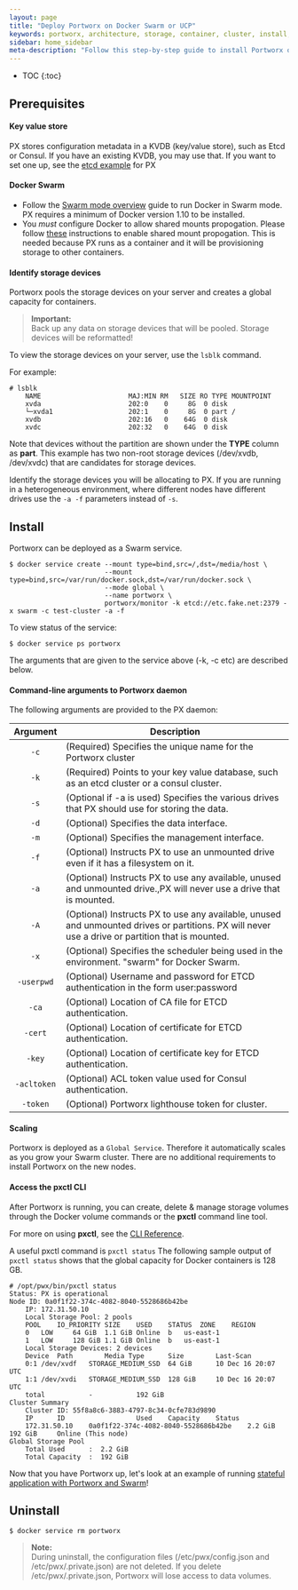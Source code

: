 ```yaml
---
layout: page
title: "Deploy Portworx on Docker Swarm or UCP"
keywords: portworx, architecture, storage, container, cluster, install, docker, swarm, ucp
sidebar: home_sidebar
meta-description: "Follow this step-by-step guide to install Portworx on Docker Swarm or UCP.  Try it for yourself today!"
---
```


* TOC
{:toc}

## Prerequisites
#### Key value store

PX stores configuration metadata in a KVDB (key/value store), such as Etcd or Consul. 
If you have an existing KVDB, you may use that.  If you want to set one up, see the [etcd example](/run-etcd.html) for PX

#### Docker Swarm

* Follow the [Swarm mode overview](https://docs.docker.com/engine/swarm/) guide to run Docker in Swarm mode. PX requires a minimum of Docker version 1.10 to be installed.
* You *must* configure Docker to allow shared mounts propogation. Please follow [these](/knowledgebase/shared-mount-propogation.html) instructions to enable shared mount propogation.  This is needed because PX runs as a container and it will be provisioning storage to other containers.

#### Identify storage devices

Portworx pools the storage devices on your server and creates a global capacity for containers.

>**Important:**<br/>Back up any data on storage devices that will be pooled. Storage devices will be reformatted!

To view the storage devices on your server, use the `lsblk` command.

For example:
```
# lsblk
    NAME                      MAJ:MIN RM   SIZE RO TYPE MOUNTPOINT
    xvda                      202:0    0     8G  0 disk
    └─xvda1                   202:1    0     8G  0 part /
    xvdb                      202:16   0    64G  0 disk
    xvdc                      202:32   0    64G  0 disk
```
Note that devices without the partition are shown under the **TYPE** column as **part**. This example has two non-root storage devices (/dev/xvdb, /dev/xvdc) that are candidates for storage devices.

Identify the storage devices you will be allocating to PX.  If you are running in a heterogeneous environment, where different nodes have different drives use the `-a -f` parameters instead of `-s`.

## Install

Portworx can be deployed as a Swarm service.
```
$ docker service create --mount type=bind,src=/,dst=/media/host \
                        --mount type=bind,src=/var/run/docker.sock,dst=/var/run/docker.sock \
                        --mode global \
                        --name portworx \
                        portworx/monitor -k etcd://etc.fake.net:2379 -x swarm -c test-cluster -a -f
```
To view status of the service:
```
$ docker service ps portworx
```
The arguments that are given to the service above (-k, -c etc) are described below.

#### Command-line arguments to Portworx daemon <a id="command-line-args-daemon"></a>

The following arguments are provided to the PX daemon:

|  Argument | Description                                                                                                                                                                              |
|:---------:|------------------------------------------------------------------------------------------------------------------------------------------------------------------------------------------|
|     `-c`    | (Required) Specifies the unique name for the Portworx cluster                                                                                                                            |
|     `-k`    | (Required) Points to your key value database, such as an etcd cluster or a consul cluster.                                                                                               |
|     `-s`    | (Optional if -a is used) Specifies the various drives that PX should use for storing the data.                                                                                           |
|     `-d`    | (Optional) Specifies the data interface.                                                                                                                                                 |
|     `-m`    | (Optional) Specifies the management interface.                                                                                                                                           |
|     `-f`    | (Optional) Instructs PX to use an unmounted drive even if it has a filesystem on it.                                                                                                     |
|     `-a`    | (Optional) Instructs PX to use any available, unused and unmounted drive.,PX will never use a drive that is mounted.                                                                     |
|     `-A`    | (Optional) Instructs PX to use any available, unused and unmounted drives or partitions. PX will never use a drive or partition that is mounted.                                         |
|     `-x`    | (Optional) Specifies the scheduler being used in the environment. "swarm" for Docker Swarm.                                                                                              |
|  `-userpwd` | (Optional) Username and password for ETCD authentication in the form user:password                                                                                                       |
|    `-ca`    | (Optional) Location of CA file for ETCD authentication.                                                                                                                                  |
|   `-cert`   | (Optional) Location of certificate for ETCD authentication.                                                                                                                              |
|    `-key`   | (Optional) Location of certificate key for ETCD authentication.                                                                                                                          |
| `-acltoken` | (Optional) ACL token value used for Consul authentication.                                                                                                                               |
|   `-token`  | (Optional) Portworx lighthouse token for cluster.                                                                                                                                        |

#### Scaling
Portworx is deployed as a `Global Service`.  Therefore it automatically scales as you grow your Swarm cluster.  There are no additional requirements to install Portworx on the new nodes.

#### Access the pxctl CLI
After Portworx is running, you can create, delete & manage storage volumes through the Docker volume commands or the **pxctl** command line tool. 

For more on using **pxctl**, see the [CLI Reference](/control/cli.html).

A useful pxctl command is `pxctl status`
The following sample output of `pxctl status` shows that the global capacity for Docker containers is 128 GB.
```
# /opt/pwx/bin/pxctl status
Status: PX is operational
Node ID: 0a0f1f22-374c-4082-8040-5528686b42be
	IP: 172.31.50.10
 	Local Storage Pool: 2 pools
	POOL	IO_PRIORITY	SIZE	USED	STATUS	ZONE	REGION
	0	LOW		64 GiB	1.1 GiB	Online	b	us-east-1
	1	LOW		128 GiB	1.1 GiB	Online	b	us-east-1
	Local Storage Devices: 2 devices
	Device	Path		Media Type		Size		Last-Scan
	0:1	/dev/xvdf	STORAGE_MEDIUM_SSD	64 GiB		10 Dec 16 20:07 UTC
	1:1	/dev/xvdi	STORAGE_MEDIUM_SSD	128 GiB		10 Dec 16 20:07 UTC
	total			-			192 GiB
Cluster Summary
	Cluster ID: 55f8a8c6-3883-4797-8c34-0cfe783d9890
	IP		ID					Used	Capacity	Status
	172.31.50.10	0a0f1f22-374c-4082-8040-5528686b42be	2.2 GiB	192 GiB		Online (This node)
Global Storage Pool
	Total Used    	:  2.2 GiB
	Total Capacity	:  192 GiB
```

Now that you have Portworx up, let's look at an example of running [stateful application with Portworx and Swarm](swarm.html)!

## Uninstall
```
$ docker service rm portworx
```
>**Note:**<br/>During uninstall, the configuration files (/etc/pwx/config.json and /etc/pwx/.private.json) are not deleted. If you delete /etc/pwx/.private.json, Portworx will lose access to data volumes.
